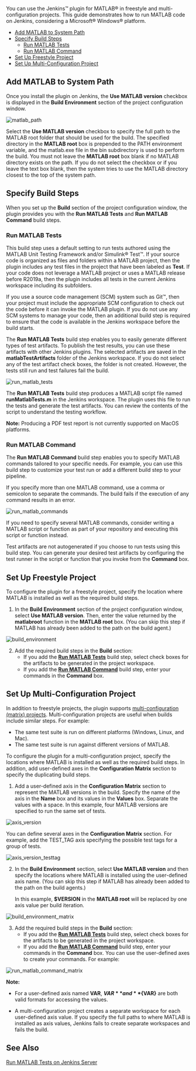 You can use the Jenkins&trade; plugin for MATLAB&reg; in freestyle and multi-configuration projects. This guide demonstrates how to run MATLAB code on Jenkins, considering a Microsoft&reg; Windows&reg; platform.

-  [Add MATLAB to System Path](#add-matlab-to-system-path)
-  [Specify Build Steps](#specify-build-steps)
      - [Run MATLAB Tests](#run-matlab-tests)
      - [Run MATLAB Command](#run-matlab-command)
-  [Set Up Freestyle Project](#set-up-freestyle-project)
-  [Set Up Multi-Configuration Project](#set-up-multi-configuration-project)

## Add MATLAB to System Path
Once you install the plugin on Jenkins, the **Use MATLAB version** checkbox is displayed in the **Build Environment** section of the project configuration window.

![matlab_path](https://user-images.githubusercontent.com/48831250/76883191-1c528b00-6852-11ea-9242-7d143f8a5c46.png)

Select the **Use MATLAB version** checkbox to specify the full path to the MATLAB root folder that should be used for the build. The specified directory in the **MATLAB root** box is prepended to the PATH environment variable, and the matlab.exe file in the bin subdirectory is used to perform the build. You must not leave the **MATLAB root** box blank if no MATLAB directory exists on the path. If you do not select the checkbox or if you leave the text box blank, then the system tries to use the MATLAB directory closest to the top of the system path.

## Specify Build Steps
When you set up the **Build** section of the project configuration window, the plugin provides you with the **Run MATLAB Tests** and **Run MATLAB Command** build steps. 

### Run MATLAB Tests
This build step uses a default setting to run tests authored using the MATLAB Unit Testing Framework and/or Simulink&reg; Test&trade;. If your source code is organized as files and folders within a MATLAB project, then the plugin includes any test files in the project that have been labeled as **Test**. If your code does not leverage a MATLAB project or uses a MATLAB release before R2019a, then the plugin includes all tests in the current Jenkins workspace including its subfolders. 

If you use a source code management (SCM) system such as Git&trade;, then your project must include the appropriate SCM configuration to check out the code before it can invoke the MATLAB plugin. If you do not use any SCM systems to manage your code, then an additional build step is required to ensure that the code is available in the Jenkins workspace before the build starts.

The **Run MATLAB Tests** build step enables you to easily generate different types of test artifacts. To publish the test results, you can use these artifacts with other Jenkins plugins. The selected artifacts are saved in the **matlabTestArtifacts** folder of the Jenkins workspace. If you do not select any of the test artifact check boxes, the folder is not created. However, the tests still run and test failures fail the build. 
 
![run_matlab_tests](https://user-images.githubusercontent.com/48831250/76800820-d2629a00-67aa-11ea-9fa7-c466e8c17f27.png)
 
The **Run MATLAB Tests** build step produces a MATLAB script file named **runMatlabTests.m** in the Jenkins workspace. The plugin uses this file to run the tests and generate the test artifacts. You can review the contents of the script to understand the testing workflow.
 
**Note:** Producing a PDF test report is not currently supported on MacOS platforms.
 
### Run MATLAB Command
The **Run MATLAB Command** build step enables you to specify MATLAB commands tailored to your specific needs. For example, you can use this build step to customize your test run or add a different build step to your pipeline.

If you specify more than one MATLAB command, use a comma or semicolon to separate the commands. The build fails if the execution of any command results in an error.

![run_matlab_commands](https://user-images.githubusercontent.com/48831250/76801842-d2fc3000-67ac-11ea-9174-0a6485595714.png)

If you need to specify several MATLAB commands, consider writing a MATLAB script or function as part of your repository and executing this script or function instead. 

Test artifacts are not autogenerated if you choose to run tests using this build step. You can generate your desired test artifacts by configuring the test runner in the script or function that you invoke from the **Command** box.

## Set Up Freestyle Project
To configure the plugin for a freestyle project, specify the location where MATLAB is installed as well as the required build steps.

1) In the **Build Environment** section of the project configuration window, select **Use MATLAB version**. Then, enter the value returned by the **matlabroot** function in the **MATLAB root** box. (You can skip this step if MATLAB has already been added to the path on the build agent.)

![build_environment](https://user-images.githubusercontent.com/48831250/76798534-23bc5a80-67a6-11ea-9a48-861cbbc7b0ba.png)
  
2) Add the required build steps in the **Build** section:
   *   If you add the [**Run MATLAB Tests**](#run-matlab-tests) build step, select check boxes for the artifacts to be generated in the project workspace.
   *   If you add the [**Run MATLAB Command**](#run-matlab-command) build step, enter your commands in the **Command** box. 

## Set Up Multi-Configuration Project
In addition to freestyle projects, the plugin supports [multi-configuration (matrix) projects](https://wiki.jenkins.io/display/JENKINS/Building+a+matrix+project). Multi-configuration projects are useful when builds include similar steps. For example:
* The same test suite is run on different platforms (Windows, Linux, and Mac).
* The same test suite is run against different versions of MATLAB.

To configure the plugin for a multi-configuration project, specify the locations where MATLAB is installed as well as the required build steps. In addition, add user-defined axes in the **Configuration Matrix** section to specify the duplicating build steps. 

1) Add a user-defined axis in the **Configuration Matrix** section to represent the MATLAB versions in the build. Specify the name of the axis in the **Name** box and its values in the **Values** box. Separate the values with a space. In this example, four MATLAB versions are specified to run the same set of tests.

![axis_version](https://user-images.githubusercontent.com/48831250/76800706-9a5b5700-67aa-11ea-98f0-25f2b7f3658c.png)

You can define several axes in the **Configuration Matrix** section. For example, add the TEST_TAG axis specifying the possible test tags for a group of tests.

![axis_version_testtag](https://user-images.githubusercontent.com/48831250/76800736-aa733680-67aa-11ea-86a7-a984d5795e11.png)

2) In the **Build Environment** section, select **Use MATLAB version** and then specify the locations where MATLAB is installed using the user-defined axis name. (You can skip this step if MATLAB has already been added to the path on the build agents.)

   In this example, **$VERSION** in the **MATLAB root** will be replaced by one axis value per build iteration. 

![build_environment_matrix](https://user-images.githubusercontent.com/48831250/76800665-87488700-67aa-11ea-9dbd-3c3ab518afa7.png)

3) Add the required build steps in the **Build** section:
   *   If you add the [**Run MATLAB Tests**](#run-matlab-tests) build step, select check boxes for the artifacts to be generated in the project workspace.
   *   If you add the [**Run MATLAB Command**](#run-matlab-command) build step, enter your commands in the **Command** box. You can use the user-defined axes to create your commands. For example:

![run_matlab_command_matrix](https://user-images.githubusercontent.com/48831250/76883848-21fca080-6853-11ea-8ad3-89f85b997608.png)

**Note:**
* For a user-defined axis named **VAR**,  **$VAR** and **${VAR}** are both valid formats for accessing the values.

* A multi-configuration project creates a separate workspace for each user-defined axis value. If you specify the full paths to where MATLAB is installed as axis values, Jenkins fails to create separate workspaces and fails the build.

## See Also
[Run MATLAB Tests on Jenkins Server](examples/Run-MATLAB-Tests.md)
